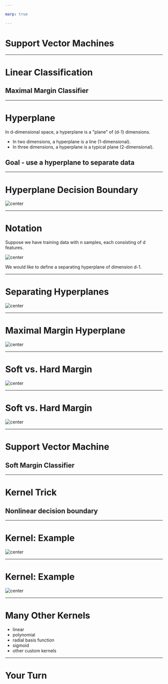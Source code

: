 ```yaml
---

marp: true

---
```


<style>
img[alt~="center"] {
  display: block;
  margin: 0 auto;
}
</style>

# Support Vector Machines
<!--
Support vector machines (SVM) can be used for both classification and regression tasks. But using SVM for classification is far more common, so in this lecture, we will focus on classification tasks. The lab also focuses mainly on classification but does include a regression example.
-->

---

# Linear Classification
## Maximal Margin Classifier

<!--
A support vector machine is a generalization of a much simpler model called a maximal margin classifier. Let's first discuss the maximal margin classifier. Then we'll see how to extend this simple idea to a more robust support vector machine.
-->

---

# Hyperplane
In d-dimensional space, a hyperplane is a "plane" of (d-1) dimensions.

* In two dimensions, a hyperplane is a line (1-dimensional).
* In three dimensions, a hyperplane is a typical plane (2-dimensional).

## Goal - use a hyperplane to separate data
<!--
A hyperplane is the analogue of a line in higher dimensions. If we are looking at d-dimensional space, then a hyperplane has dimension d-1.

For example, if we look at the typical 2-dimensional Cartesian coordinate system, then a hyperplane is a line.

Similarly, if we consider 3-dimensional space, then a hyperplane is a 2-dimensional plane.

Although we cannot visualize this in higher dimensions, the analogy carries through.

Note that "plane" in the definition refers to an affine subspace.


-->

---

# Hyperplane Decision Boundary

![center](res/svm01.png)

<!--
Here we have two classes of observations. Class 1 is shown in yellow, and class 2 is shown in red. They are linearly separated by the hyperplane X_{2} = m*X_{1} + b. Note that this is just the equation of a line. We can rearrange our terms into this equivalent equation: X_{2} - m*X_[1} - b = 0.

Image Details:
* [svm01.png](https://opensource.google/docs/copyright/): Copyright Google

-->

---
# Notation
Suppose we have training data with n samples, each consisting of d features.

![center](res/svm02.png)

We would like to define a separating hyperplane of dimension d-1.

<!--
Here we have sample data points x_{1} = [x11, x12, ..., x1d], x_{2} = [x21, x22, ..., x2d], and so on. If a separating hyperplane exists, then it cuts our space into d distinct regions. We label the data points based on which region they reside in.

Let's look back at two dimensions, where we can draw examples.


Image Details:
* [svm02.png](https://opensource.google/docs/copyright/): Copyright Google
-->

---

# Separating Hyperplanes

![center](res/svm03.png)

<!--

Here is the same example data from before, and we have drawn three different separating hyperplanes.

Notice that any of these hyperplanes can be used to define a classifier. If X_{2} - m*X_{1} - b > 0, then we classify the point as yellow (class 1). If X_{2} - m*X_{1} - b < 0, then we classify the point as red (class 2).

How do we choose a separating hyperplane? Which one is the "best"?


Image Details:
* [svm03.png](https://opensource.google/docs/copyright/): Copyright Google
-->
---

# Maximal Margin Hyperplane

![center](res/svm04.png)

<!--
We compute the Euclidean distance from each data point to the separating hyperplane. The smallest such distance is called the margin. We define the maximal margin hyperplane to be the hyperplane for which the margin is the largest. In other words, we want points from both classes to be as far away from the separating hyperplane as possible.

The data points that define the margin are called the support vectors because they "support" the maximal margin hyperplane.

Image Details:
* [svm04.png](https://opensource.google/docs/copyright/): Copyright Google
-->
---

# Soft vs. Hard Margin

![center](res/svm05.png)

<!--
Let's continue to consider the same example, but imagine we receive one additional piece of training data from class 1 (yellow). The new point is the yellow point that is furthest to the right in the graph. We can still define a separating hyperplane, but the margin is tiny. The maximal margin classifier is also known as a hard margin classifier, meaning that points must be perfectly, linearly separated. A hard margin classifier will correctly classify all the training data, but it can be somewhat limiting and not robust to the introduction of new data points.

Image Details:
* [svm05.png](https://opensource.google/docs/copyright/): Copyright Google
-->
---

# Soft vs. Hard Margin

![center](res/svm06.png)

<!--
Sometimes it is advantageous to consider a hyperplane that does not perfectly separate all our training data. Here is an example of a soft margin classifier. We see that the yellow data point furthest to the right is incorrectly classified by our model. But we have increased our margin, which can lead to greater robustness and better performance on our test data.

Image Details:
* [svm06.png](https://opensource.google/docs/copyright/): Copyright Google
-->
---

# Support Vector Machine
## Soft Margin Classifier

<!--
A support vector machine is a soft margin classifier. We use the idea of the maximal margin classifier, but we allow for some data points to be incorrectly labeled. The incorrect labeling happens either because our data wasn't linearly separable to begin with, or because we want to increase our margin and reduce overfitting.
-->

---

# Kernel Trick
## Nonlinear decision boundary

<!--
When the data are not linearly separable, the kernel trick can help us find a decision boundary.
-->

---

# Kernel: Example

![center](res/svm07.png)

<!--
Consider these data. It is clear that we will never be able to find a decision boundary that is a straight line. We can, however, increase the dimension and define a hyperplane in a higher dimension.

Here is the main idea:
* transform the features to a higher dimensional space, essentially allowing extra dimensions for non-linearity.

* use a linear svm in the higher dimension to create a linear decision boundary.

* transform the linear decision boundary back to our original feature space to obtain a non-linear boundary.

In this example, it's pretty clear that a circle would be a reasonable boundary. We may try the kernel k((X_{1},X_{2})) = (X_{1}, X_{2}, X_{1}^{2} + X_{2}^{2}). Notice that this maps everything to three-dimensional space. In three dimensions, we can find a linear decision boundary and then pull that back to a non-linear boundary in two dimensions. We get something like this (next slide).

Image Details:
* [svm07.png](https://opensource.google/docs/copyright/): Copyright Google
-->

---

# Kernel: Example

![center](res/svm08.png)

<!--
Here is the result of using a kernel with X_{1}^{2} + X_{2}^{2} in the third dimension.


Image Details:
* [svm08.png](https://opensource.google/docs/copyright/): Copyright Google
-->

---

# Many Other Kernels
* linear
* polynomial
* radial basis function
* sigmoid
* other custom kernels

<!--
There are many other possible kernel functions. A few of the common ones are listed on this slide. When implementing svm with scikit-learn, the kernel can be treated as a hyperparameter that is tuned with your model.

Reference: https://scikit-learn.org/stable/modules/svm.html#kernel-functions

-->

---

# Your Turn

<!--
Now let's take a look at the lab, where you will practice building support vector machines.
-->
